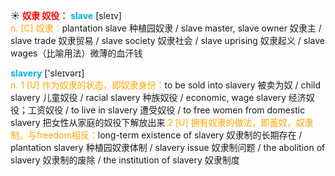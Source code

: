 ☀ <font color="red">**奴隶 奴役：**</font>
<font color="sky blue">**slave**</font> [sleɪv]  
<font color="orange">n. [C] 奴隶：</font>plantation slave 种植园奴隶 / slave master, slave owner 奴隶主 / slave trade 奴隶贸易 / slave society 奴隶社会 / slave uprising 奴隶起义 / slave wages（比喻用法）微薄的血汗钱

<font color="sky blue">**slavery**</font> ['sleɪvərɪ]  
<font color="orange">n. 1 [U] 作为奴隶的状态，即奴隶身份：</font>to be sold into slavery 被卖为奴 / child slavery 儿童奴役 / racial slavery 种族奴役 / economic, wage slavery 经济奴役；工资奴役 / to live in slavery 遭受奴役 / to free women from domestic slavery 把女性从家庭的奴役下解放出来 <font color="orange">2 [U]  拥有奴隶的做法，即蓄奴，奴隶制。与freedom相反：</font>long-term existence of slavery 奴隶制的长期存在 / plantation slavery 种植园奴隶体制 / slavery issue 奴隶制问题 / the abolition of slavery 奴隶制的废除 / the institution of slavery 奴隶制度

